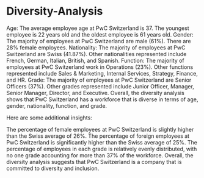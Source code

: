 # Diversity-Analysis
Age: The average employee age at PwC Switzerland is 37. The youngest employee is 22 years old and the oldest employee is 61 years old.
Gender: The majority of employees at PwC Switzerland are male (61%). There are 28% female employees.
Nationality: The majority of employees at PwC Switzerland are Swiss (41.87%). Other nationalities represented include French, German, Italian, British, and Spanish.
Function: The majority of employees at PwC Switzerland work in Operations (23%). Other functions represented include Sales & Marketing, Internal Services, Strategy, Finance, and HR.
Grade: The majority of employees at PwC Switzerland are Senior Officers (37%). Other grades represented include Junior Officer, Manager, Senior Manager, Director, and Executive.
Overall, the diversity analysis shows that PwC Switzerland has a workforce that is diverse in terms of age, gender, nationality, function, and grade.

Here are some additional insights:

The percentage of female employees at PwC Switzerland is slightly higher than the Swiss average of 26%.
The percentage of foreign employees at PwC Switzerland is significantly higher than the Swiss average of 25%.
The percentage of employees in each grade is relatively evenly distributed, with no one grade accounting for more than 37% of the workforce.
Overall, the diversity analysis suggests that PwC Switzerland is a company that is committed to diversity and inclusion.
